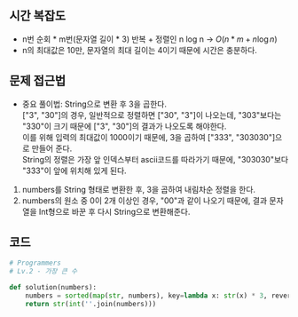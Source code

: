 ## 시간 복잡도
- n번 순회 * m번(문자열 길이 * 3) 반복 + 정렬인 n log n -> $O(n * m + n \log n)$
- n의 최대값은 10만, 문자열의 최대 길이는 4이기 때문에 시간은 충분하다.

## 문제 접근법

- 중요 풀이법: String으로 변환 후 3을 곱한다.  
["3", "30"]의 경우, 일반적으로 정렬하면 ["30", "3"]이 나오는데, "303"보다는 "330"이 크기 때문에 ["3", "30"]의 결과가 나오도록 해야한다.  
이를 위해 입력의 최대값이 1000이기 때문에, 3을 곱하여 ["333", "303030"]으로 만들어 준다.  
String의 정렬은 가장 앞 인덱스부터 ascii코드를 따라가기 때문에, "303030"보다 "333"이 앞에 위치해 있게 된다.

1. numbers를 String 형태로 변환한 후, 3을 곱하여 내림차순 정렬을 한다.
2. numbers의 원소 중 0이 2개 이상인 경우, "00"과 같이 나오기 때문에, 결과 문자열을 Int형으로 바꾼 후 다시 String으로 변환해준다.


## 코드

```python
# Programmers
# Lv.2 - 가장 큰 수

def solution(numbers):
    numbers = sorted(map(str, numbers), key=lambda x: str(x) * 3, reverse=True)
    return str(int(''.join(numbers)))
```